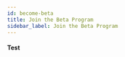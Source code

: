 ```yaml
---
id: become-beta
title: Join the Beta Program
sidebar_label: Join the Beta Program
---
```


#### Test